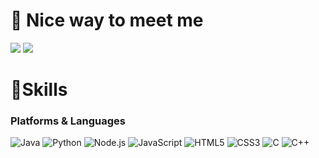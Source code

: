 # 🤞 Nice way to meet me
<p>
  <a href="https://kimgwanjung.tistory.com/" target="_blank"><img src="http://img.shields.io/badge/-Tech%20blog-black?style=flat-square&logo=github"/></a>
  <a href="mailto:kimgwanjung0424@gmail.com" target="_blank"><img src="https://img.shields.io/badge/kimgwanjung0424-d14836?style=flat-square&logo=Gmail&logoColor=white"/></a>
</p>

# 💪Skills
### Platforms & Languages
![Java](https://img.shields.io/badge/Java-007396.svg?&style=for-the-badge&logo=Java&logoColor=white) ![Python](https://img.shields.io/badge/Python-3776AB.svg?&style=for-the-badge&logo=Python&logoColor=white) ![Node.js](https://img.shields.io/badge/Node.js-339933?style=for-the-badge&logo=Node.js&logoColor=white) ![JavaScript](https://img.shields.io/badge/JavaScript-F7DF1E.svg?&style=for-the-badge&logo=JavaScript&logoColor=white)
![HTML5](https://img.shields.io/badge/HTML5-E34F26.svg?&style=for-the-badge&logo=HTML5&logoColor=white) ![CSS3](https://img.shields.io/badge/CSS3-1572B6.svg?&style=for-the-badge&logo=CSS3&logoColor=white) ![C](https://img.shields.io/badge/C-A8B9CC?style=for-the-badge&logo=C&logoColor=white) ![C++](https://img.shields.io/badge/C++-00599C?style=for-the-badge&logo=C++&logoColor=white)
